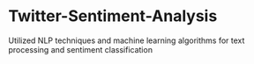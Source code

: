 # Twitter-Sentiment-Analysis
Utilized NLP techniques and machine learning algorithms for text processing and sentiment classification
